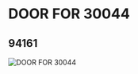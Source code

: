 # DOOR FOR 30044
## 94161
![DOOR FOR 30044](https://lc-www-live-s.legocdn.com/media/bricks/5/2/4624507.jpg)